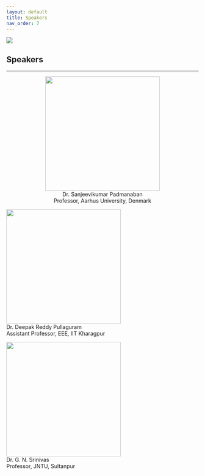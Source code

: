 ```yaml
---
layout: default
title: Speakers
nav_order: 7
---
```

![](../../assets/images/bg_windmill.jpg)
## Speakers
---
<p align="center">
<img width="300" height="300" src="../../assets/images/speaker1.jpg"><br>
</bold>Dr. Sanjeevikumar Padmanaban</bold><br>
Professor, Aarhus University, Denmark<br>

<img width="300" height="300" src="../../assets/images/speaker2.jpg"><br>
</bold>Dr. Deepak Reddy Pullaguram</bold><br>
Assistant Professor, EEE, IIT Kharagpur<br>

<img width="300" height="300" src="../../assets/images/speaker3.jpg"><br>
</bold>Dr. G. N. Srinivas</bold><br>
Professor, JNTU, Sultanpur<br>
</p>